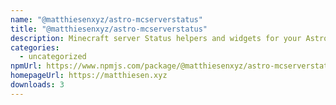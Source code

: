 ```yaml
---
name: "@matthiesenxyz/astro-mcserverstatus"
title: "@matthiesenxyz/astro-mcserverstatus"
description: Minecraft server Status helpers and widgets for your Astro site
categories:
  - uncategorized
npmUrl: https://www.npmjs.com/package/@matthiesenxyz/astro-mcserverstatus
homepageUrl: https://matthiesen.xyz
downloads: 3
---
```

